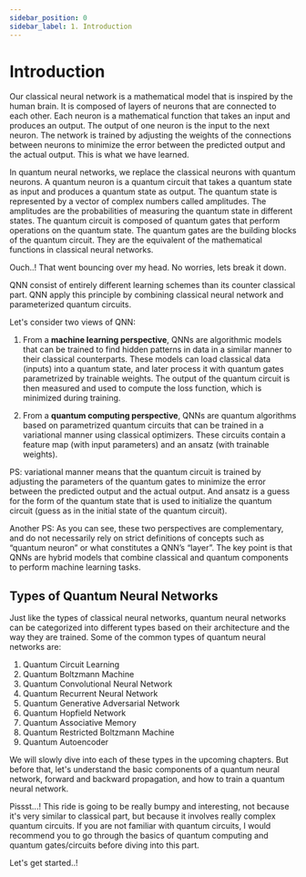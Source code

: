```yaml
---
sidebar_position: 0
sidebar_label: 1. Introduction
---
```


# Introduction

Our classical neural network is a mathematical model that is inspired by the human brain. It is composed of layers of neurons that are connected to each other. Each neuron is a mathematical function that takes an input and produces an output. The output of one neuron is the input to the next neuron. The network is trained by adjusting the weights of the connections between neurons to minimize the error between the predicted output and the actual output. This is what we have learned.

In quantum neural networks, we replace the classical neurons with quantum neurons. A quantum neuron is a quantum circuit that takes a quantum state as input and produces a quantum state as output. The quantum state is represented by a vector of complex numbers called amplitudes. The amplitudes are the probabilities of measuring the quantum state in different states. The quantum circuit is composed of quantum gates that perform operations on the quantum state. The quantum gates are the building blocks of the quantum circuit. They are the equivalent of the mathematical functions in classical neural networks.

Ouch..! That went bouncing over my head. No worries, lets break it down.

QNN consist of entirely different learning schemes than its counter classical part. QNN apply this principle by combining classical neural network and parameterized quantum circuits.

Let's consider two views of QNN:

1. From a **machine learning perspective**, QNNs are algorithmic models that can be trained to find hidden patterns in data in a similar manner to their classical counterparts. These models can load classical data (inputs) into a quantum state, and later process it with quantum gates parametrized by trainable weights. The output of the quantum circuit is then measured and used to compute the loss function, which is minimized during training. 

2. From a **quantum computing perspective**, QNNs are quantum algorithms based on parametrized quantum circuits that can be trained in a variational manner using classical optimizers. These circuits contain a feature map (with input parameters) and an ansatz (with trainable weights).

PS: variational manner means that the quantum circuit is trained by adjusting the parameters of the quantum gates to minimize the error between the predicted output and the actual output. And ansatz is a guess for the form of the quantum state that is used to initialize the quantum circuit (guess as in the initial state of the quantum circuit).

Another PS: As you can see, these two perspectives are complementary, and do not necessarily rely on strict definitions of concepts such as “quantum neuron” or what constitutes a QNN’s “layer”. The key point is that QNNs are hybrid models that combine classical and quantum components to perform machine learning tasks.


## Types of Quantum Neural Networks

Just like the types of classical neural networks, quantum neural networks can be categorized into different types based on their architecture and the way they are trained. Some of the common types of quantum neural networks are:

1. Quantum Circuit Learning
2. Quantum Boltzmann Machine
3. Quantum Convolutional Neural Network
4. Quantum Recurrent Neural Network
5. Quantum Generative Adversarial Network
6. Quantum Hopfield Network
7. Quantum Associative Memory
8. Quantum Restricted Boltzmann Machine
9. Quantum Autoencoder


We will slowly dive into each of these types in the upcoming chapters. But before that, let's understand the basic components of a quantum neural network, forward and backward propagation, and how to train a quantum neural network.

Pissst...! This ride is going to be really bumpy and interesting, not because it's very similar to classical part, but because it involves really complex quantum circuits. If you are not familiar with quantum circuits, I would recommend you to go through the basics of quantum computing and quantum gates/circuits before diving into this part.

Let's get started..!

